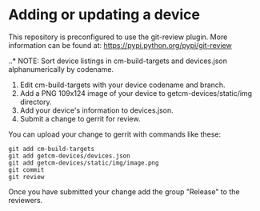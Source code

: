 # Adding or updating a device

This repository is preconfigured to use the git-review plugin. More information can be found at:
https://pypi.python.org/pypi/git-review

..* NOTE: Sort device listings in cm-build-targets and devices.json alphanumerically by codename.  
1. Edit cm-build-targets with your device codename and branch.  
2. Add a PNG 109x124 image of your device to getcm-devices/static/img directory.  
3. Add your device's information to devices.json.  
4. Submit a change to gerrit for review.  

You can upload your change to gerrit with commands like these:

    git add cm-build-targets
    git add getcm-devices/devices.json
    git add getcm-devices/static/img/image.png
    git commit
    git review

Once you have submitted your change add the group "Release" to the reviewers.
